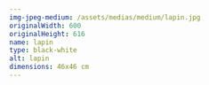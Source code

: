 ```yaml
---
img-jpeg-medium: /assets/medias/medium/lapin.jpg
originalWidth: 600
originalHeight: 616
name: lapin
type: black-white
alt: lapin
dimensions: 46x46 cm
---
```

